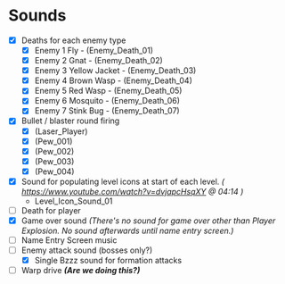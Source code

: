 # Sounds

- [X] Deaths for each enemy type
   - [X] Enemy 1 Fly - (Enemy_Death_01)
   - [X] Enemy 2 Gnat - (Enemy_Death_02)
   - [X] Enemy 3 Yellow Jacket - (Enemy_Death_03)
   - [X] Enemy 4 Brown Wasp - (Enemy_Death_04)
   - [X] Enemy 5 Red Wasp - (Enemy_Death_05)
   - [X] Enemy 6 Mosquito - (Enemy_Death_06)
   - [X] Enemy 7 Stink Bug - (Enemy_Death_07)
- [X] Bullet / blaster round firing
   - [X] (Laser_Player)
   - [X] (Pew_001)
   - [X] (Pew_002)
   - [X] (Pew_003)
   - [X] (Pew_004)
- [X] Sound for populating level icons at start of each level. *( https://www.youtube.com/watch?v=dvjapcHsqXY @ 04:14 )* 
   - Level_Icon_Sound_01
- [ ] Death for player 
- [X] Game over sound *(There's no sound for game over other than Player Explosion. No sound afterwards until name entry screen.)*
- [ ] Name Entry Screen music
- [ ] Enemy attack sound (bosses only?)
    - [X] Single Bzzz sound for formation attacks
- [ ] Warp drive ***(Are we doing this?)***
